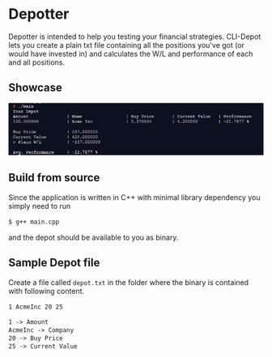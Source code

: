 # Depotter

Depotter is intended to help you testing your financial strategies.
CLI-Depot lets you create a plain txt file containing all the positions you've got (or would have invested in) and calculates the W/L and performance of each and all positions.

## Showcase
![Showcase](resources/showcase.png)

## Build from source
Since the application is written in C++ with minimal library dependency you simply need to run
```sh
$ g++ main.cpp
```
and the depot should be available to you as binary.

## Sample Depot file
Create a file called `depot.txt` in the folder where the binary is contained with following content.
```
1 AcmeInc 20 25
```
```
1 -> Amount
AcmeInc -> Company
20 -> Buy Price
25 -> Current Value
```
